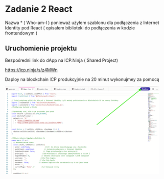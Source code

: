 # Zadanie 2 React
Nazwa * ( Who-am-I ) ponieważ użyłem szablonu dla podłączenia z Internet Identity pod React ( opisałem biblioteki do podłączenia w kodzie frontendowym ) 



## Uruchomienie projektu 
Bezpośredni link do dApp na ICP.Ninja ( Shared Project)

https://icp.ninja/s/z4MWn

Daploy na blockchain ICP produkcyjnie na 20 minut wykonujmey za pomocą 

![Deploy](Deploy.png)
